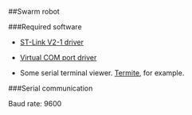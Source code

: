 ##Swarm robot

###Required software

* [ST-Link V2-1 driver](http://www.st.com/content/st_com/en/products/embedded-software/development-tool-software/stsw-link009.html)

* [Virtual COM port driver](http://www.st.com/content/st_com/en/products/development-tools/software-development-tools/stm32-software-development-tools/stm32-utilities/stsw-stm32102.html)

* Some serial terminal viewer. [Termite](http://www.compuphase.com/software_termite.htm), for example.


###Serial communication

Baud rate: 9600